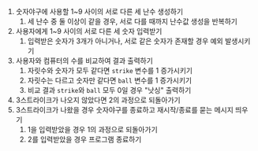 1. 숫자야구에 사용할 1~9 사이의 서로 다른 세 난수 생성하기
   1. 세 난수 중 둘 이상이 같을 경우, 서로 다를 때까지 난수값 생성을 반복하기
2. 사용자에게 1~9 사이의 서로 다른 세 숫자 입력받기
   1. 입력받은 숫자가 3개가 아니거나, 서로 같은 숫자가 존재할 경우 예외 발생시키기
3. 사용자와 컴퓨터의 수를 비교하여 결과 출력하기
   1. 자릿수와 숫자가 모두 같다면 ```strike``` 변수를 1 증가시키기
   2. 자릿수는 다르고 숫자만 같다면 ```ball``` 변수를 1 증가시키기
   3. 비교 결과 ```strike```와 ```ball``` 모두 0일 경우 "낫싱" 출력하기
4. 3스트라이크가 나오지 않았다면 2의 과정으로 되돌아가기
5. 3스트라이크가 나왔을 경우 숫자야구를 종료하고 재시작/종료를 묻는 메시지 띄우기
   1. 1을 입력받았을 경우 1의 과정으로 되돌아가기
   2. 2를 입력받았을 경우 프로그램 종료하기